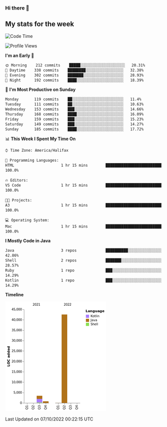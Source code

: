 ### Hi there 👋

## My stats for the week
<!--START_SECTION:waka-->
![Code Time](http://img.shields.io/badge/Code%20Time-404%20hrs%201%20min-blue)

![Profile Views](http://img.shields.io/badge/Profile%20Views-0-blue)

**I'm an Early 🐤** 

```text
🌞 Morning    212 commits    █████░░░░░░░░░░░░░░░░░░░░   20.31% 
🌆 Daytime    338 commits    ████████░░░░░░░░░░░░░░░░░   32.38% 
🌃 Evening    302 commits    ███████░░░░░░░░░░░░░░░░░░   28.93% 
🌙 Night      192 commits    ████░░░░░░░░░░░░░░░░░░░░░   18.39%

```
📅 **I'm Most Productive on Sunday** 

```text
Monday       119 commits    ██░░░░░░░░░░░░░░░░░░░░░░░   11.4% 
Tuesday      111 commits    ██░░░░░░░░░░░░░░░░░░░░░░░   10.63% 
Wednesday    153 commits    ███░░░░░░░░░░░░░░░░░░░░░░   14.66% 
Thursday     168 commits    ████░░░░░░░░░░░░░░░░░░░░░   16.09% 
Friday       159 commits    ███░░░░░░░░░░░░░░░░░░░░░░   15.23% 
Saturday     149 commits    ███░░░░░░░░░░░░░░░░░░░░░░   14.27% 
Sunday       185 commits    ████░░░░░░░░░░░░░░░░░░░░░   17.72%

```


📊 **This Week I Spent My Time On** 

```text
⌚︎ Time Zone: America/Halifax

💬 Programming Languages: 
HTML                     1 hr 15 mins        █████████████████████████   100.0%

🔥 Editors: 
VS Code                  1 hr 15 mins        █████████████████████████   100.0%

🐱‍💻 Projects: 
A3                       1 hr 15 mins        █████████████████████████   100.0%

💻 Operating System: 
Mac                      1 hr 15 mins        █████████████████████████   100.0%

```

**I Mostly Code in Java** 

```text
Java                     3 repos             ██████████░░░░░░░░░░░░░░░   42.86% 
Shell                    2 repos             ███████░░░░░░░░░░░░░░░░░░   28.57% 
Ruby                     1 repo              ███░░░░░░░░░░░░░░░░░░░░░░   14.29% 
Kotlin                   1 repo              ███░░░░░░░░░░░░░░░░░░░░░░   14.29%

```


**Timeline**

![Chart not found](https://raw.githubusercontent.com/lyndseyy/lyndseyy/main/charts/bar_graph.png) 


 Last Updated on 07/10/2022 00:22:15 UTC
<!--END_SECTION:waka-->